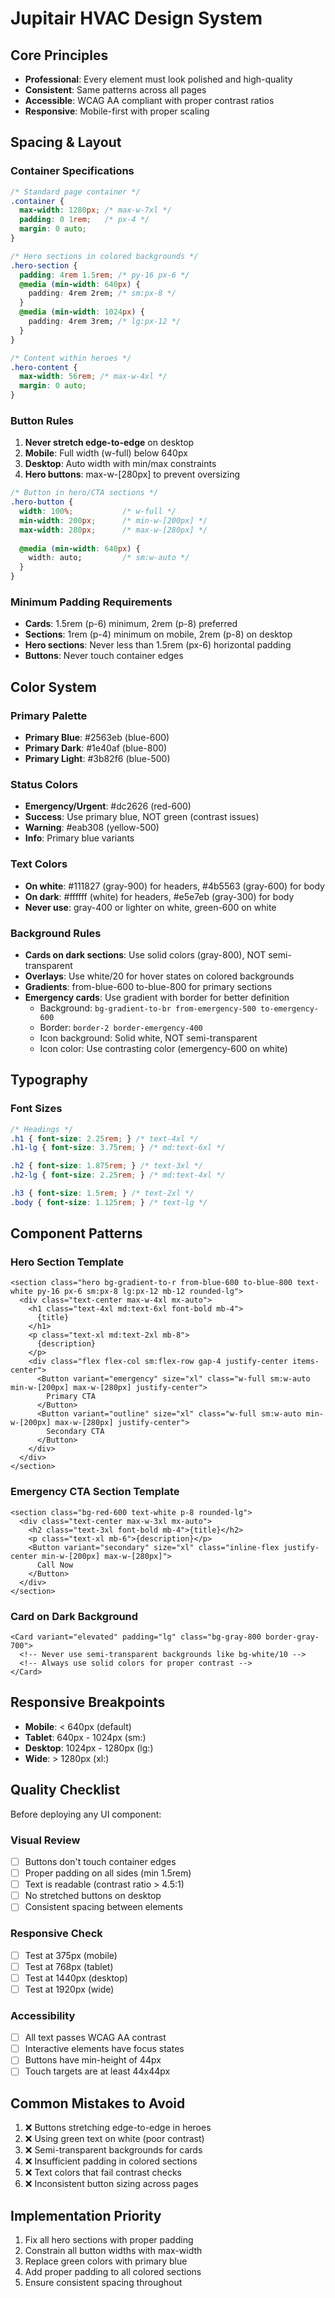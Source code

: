 # Jupitair HVAC Design System

## Core Principles
- **Professional**: Every element must look polished and high-quality
- **Consistent**: Same patterns across all pages
- **Accessible**: WCAG AA compliant with proper contrast ratios
- **Responsive**: Mobile-first with proper scaling

## Spacing & Layout

### Container Specifications
```css
/* Standard page container */
.container {
  max-width: 1280px; /* max-w-7xl */
  padding: 0 1rem;   /* px-4 */
  margin: 0 auto;
}

/* Hero sections in colored backgrounds */
.hero-section {
  padding: 4rem 1.5rem; /* py-16 px-6 */
  @media (min-width: 640px) {
    padding: 4rem 2rem; /* sm:px-8 */
  }
  @media (min-width: 1024px) {
    padding: 4rem 3rem; /* lg:px-12 */
  }
}

/* Content within heroes */
.hero-content {
  max-width: 56rem; /* max-w-4xl */
  margin: 0 auto;
}
```

### Button Rules
1. **Never stretch edge-to-edge** on desktop
2. **Mobile**: Full width (w-full) below 640px
3. **Desktop**: Auto width with min/max constraints
4. **Hero buttons**: max-w-[280px] to prevent oversizing

```css
/* Button in hero/CTA sections */
.hero-button {
  width: 100%;           /* w-full */
  min-width: 200px;      /* min-w-[200px] */
  max-width: 280px;      /* max-w-[280px] */
  
  @media (min-width: 640px) {
    width: auto;         /* sm:w-auto */
  }
}
```

### Minimum Padding Requirements
- **Cards**: 1.5rem (p-6) minimum, 2rem (p-8) preferred
- **Sections**: 1rem (p-4) minimum on mobile, 2rem (p-8) on desktop  
- **Hero sections**: Never less than 1.5rem (px-6) horizontal padding
- **Buttons**: Never touch container edges

## Color System

### Primary Palette
- **Primary Blue**: #2563eb (blue-600)
- **Primary Dark**: #1e40af (blue-800)
- **Primary Light**: #3b82f6 (blue-500)

### Status Colors
- **Emergency/Urgent**: #dc2626 (red-600)
- **Success**: Use primary blue, NOT green (contrast issues)
- **Warning**: #eab308 (yellow-500)
- **Info**: Primary blue variants

### Text Colors
- **On white**: #111827 (gray-900) for headers, #4b5563 (gray-600) for body
- **On dark**: #ffffff (white) for headers, #e5e7eb (gray-300) for body
- **Never use**: gray-400 or lighter on white, green-600 on white

### Background Rules
- **Cards on dark sections**: Use solid colors (gray-800), NOT semi-transparent
- **Overlays**: Use white/20 for hover states on colored backgrounds
- **Gradients**: from-blue-600 to-blue-800 for primary sections
- **Emergency cards**: Use gradient with border for better definition
  - Background: `bg-gradient-to-br from-emergency-500 to-emergency-600`
  - Border: `border-2 border-emergency-400`
  - Icon background: Solid white, NOT semi-transparent
  - Icon color: Use contrasting color (emergency-600 on white)

## Typography

### Font Sizes
```css
/* Headings */
.h1 { font-size: 2.25rem; } /* text-4xl */
.h1-lg { font-size: 3.75rem; } /* md:text-6xl */

.h2 { font-size: 1.875rem; } /* text-3xl */
.h2-lg { font-size: 2.25rem; } /* md:text-4xl */

.h3 { font-size: 1.5rem; } /* text-2xl */
.body { font-size: 1.125rem; } /* text-lg */
```

## Component Patterns

### Hero Section Template
```astro
<section class="hero bg-gradient-to-r from-blue-600 to-blue-800 text-white py-16 px-6 sm:px-8 lg:px-12 mb-12 rounded-lg">
  <div class="text-center max-w-4xl mx-auto">
    <h1 class="text-4xl md:text-6xl font-bold mb-4">
      {title}
    </h1>
    <p class="text-xl md:text-2xl mb-8">
      {description}
    </p>
    <div class="flex flex-col sm:flex-row gap-4 justify-center items-center">
      <Button variant="emergency" size="xl" class="w-full sm:w-auto min-w-[200px] max-w-[280px] justify-center">
        Primary CTA
      </Button>
      <Button variant="outline" size="xl" class="w-full sm:w-auto min-w-[200px] max-w-[280px] justify-center">
        Secondary CTA
      </Button>
    </div>
  </div>
</section>
```

### Emergency CTA Section Template
```astro
<section class="bg-red-600 text-white p-8 rounded-lg">
  <div class="text-center max-w-3xl mx-auto">
    <h2 class="text-3xl font-bold mb-4">{title}</h2>
    <p class="text-xl mb-6">{description}</p>
    <Button variant="secondary" size="xl" class="inline-flex justify-center min-w-[200px] max-w-[280px]">
      Call Now
    </Button>
  </div>
</section>
```

### Card on Dark Background
```astro
<Card variant="elevated" padding="lg" class="bg-gray-800 border-gray-700">
  <!-- Never use semi-transparent backgrounds like bg-white/10 -->
  <!-- Always use solid colors for proper contrast -->
</Card>
```

## Responsive Breakpoints
- **Mobile**: < 640px (default)
- **Tablet**: 640px - 1024px (sm:)
- **Desktop**: 1024px - 1280px (lg:)
- **Wide**: > 1280px (xl:)

## Quality Checklist
Before deploying any UI component:

### Visual Review
- [ ] Buttons don't touch container edges
- [ ] Proper padding on all sides (min 1.5rem)
- [ ] Text is readable (contrast ratio > 4.5:1)
- [ ] No stretched buttons on desktop
- [ ] Consistent spacing between elements

### Responsive Check
- [ ] Test at 375px (mobile)
- [ ] Test at 768px (tablet)
- [ ] Test at 1440px (desktop)
- [ ] Test at 1920px (wide)

### Accessibility
- [ ] All text passes WCAG AA contrast
- [ ] Interactive elements have focus states
- [ ] Buttons have min-height of 44px
- [ ] Touch targets are at least 44x44px

## Common Mistakes to Avoid
1. ❌ Buttons stretching edge-to-edge in heroes
2. ❌ Using green text on white (poor contrast)
3. ❌ Semi-transparent backgrounds for cards
4. ❌ Insufficient padding in colored sections
5. ❌ Text colors that fail contrast checks
6. ❌ Inconsistent button sizing across pages

## Implementation Priority
1. Fix all hero sections with proper padding
2. Constrain all button widths with max-width
3. Replace green colors with primary blue
4. Add proper padding to all colored sections
5. Ensure consistent spacing throughout